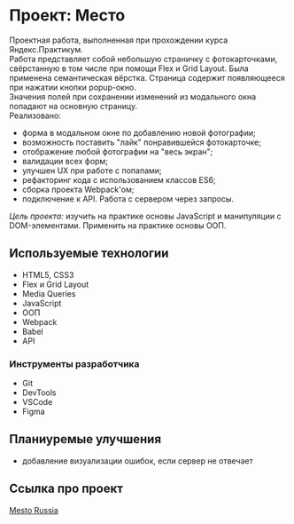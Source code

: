 # Проект: Место

Проектная работа, выполненная при прохождении курса Яндекс.Практикум.<br>
Работа представляет собой небольшую страничку с фотокарточками, свёрстанную в том числе при помощи Flex и Grid Layout. Была применена семантическая вёрстка. Страница содержит появляющееся при нажатии кнопки popup-окно.<br>
Значения полей при сохранении изменений из модального окна попадают на основную страницу.<br>
Реализовано:
- форма в модальном окне по добавлению новой фотографии;
- возможность поставить "лайк" понравившейся фотокарточке;
- отображение любой фотографии на "весь экран";
- валидации всех форм;
- улучшен UX при работе с попапами;
- рефакторинг кода с использованием классов ES6;
- сборка проекта Webpack'ом;
- подключение к API. Работа с сервером через запросы.

*Цель проекта:* изучить на практике основы JavaScript и манипуляции с DOM-элементами. Применить на практике основы ООП.

## Используемые технологии

- HTML5, CSS3
- Flex и Grid Layout
- Media Queries
- JavaScript
- ООП
- Webpack
- Babel
- API

### Инструменты разработчика

- Git
- DevTools
- VSCode
- Figma

## Планиуремые улучшения

- добавление визуализации ошибок, если сервер не отвечает

## Ссылка про проект
[Mesto Russia](https://igorpodgorniy.github.io/mesto/)
